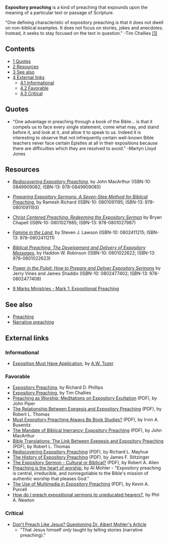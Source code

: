 **Expository preaching** is a kind of preaching that expounds upon
the meaning of a particular text or passage of Scripture.

"One defining characteristic of expository preaching is that it
does not dwell on non-biblical examples. It does not focus on
stories, jokes and anecdotes. Instead, it seeks to stay focused on
the text in question." -Tim Challies
[[1]](http://www.challies.com/archives/001064.php)

## Contents

-   [1 Quotes](#Quotes)
-   [2 Resources](#Resources)
-   [3 See also](#See_also)
-   [4 External links](#External_links)
    -   [4.1 Informational](#Informational)
    -   [4.2 Favorable](#Favorable)
    -   [4.3 Critical](#Critical)


## Quotes

-   "One advantage in preaching through a book of the Bible… is
    that it compels us to face every single statement, come what may,
    and stand before it, and look at it, and allow it to speak to us.
    Indeed it is interesting to observe that not infrequently certain
    well-known Bible teachers never face certain Epistles at all in
    their expositions because there are difficulties which they are
    resolved to avoid." -Martyn Lloyd Jones

## Resources

-   [*Rediscovering Expository Preaching*](http://www.amazon.com/Rediscovering-Expository-Preaching-John-MacArthur/dp/0849909082/ref=pd_bbs_sr_1/002-0268348-2892864?ie=UTF8&s=books&qid=1187878036&sr=1-1),
    by John MacArthur (ISBN-10: 0849909082; ISBN-13: 978-0849909085)
-   [*Preparing Expository Sermons: A Seven-Step Method for Biblical Preaching*](http://www.amazon.com/Preparing-Expository-Sermons-Seven-Step-Preaching/dp/0801091195/ref=pd_bbs_sr_1/002-0268348-2892864?ie=UTF8&s=books&qid=1187878320&sr=1-1),
    by Ramesh Richard (ISBN-10: 0801091195; ISBN-13: 978-0801091193)
-   [*Christ Centered Preaching: Redeeming the Expository Sermon*](http://www.amazon.com/Christ-Centered-Preaching-Redeeming-Expository-Sermon/dp/0801027985/ref=sr_1_2/002-0268348-2892864?ie=UTF8&s=books&qid=1187878320&sr=1-2)
    by Bryan Chapell (ISBN-10: 0801027985; ISBN-13: 978-0801027987)
-   [*Famine in the Land*](http://www.amazon.com/Famine-Land-Steven-Lawson/dp/0802411215/ref=pd_bbs_1/002-0268348-2892864?ie=UTF8&s=books&qid=1187878858&sr=1-1),
    by Steven J. Lawson (ISBN-10: 0802411215; ISBN-13: 978-0802411211)
-   [*Biblical Preaching: The Development and Delivery of Expository Messages*](http://www.amazon.com/Biblical-Preaching-Development-Delivery-Expository/dp/0801022622/ref=pd_bbs_sr_1/002-0268348-2892864?ie=UTF8&s=books&qid=1187879090&sr=1-1),
    by Haddon W. Robinson (ISBN-10: 0801022622; ISBN-13:
    978-0801022623)
-   [*Power in the Pulpit: How to Prepare and Deliver Expository Sermons*](http://www.amazon.com/Power-Pulpit-Prepare-Deliver-Expository/dp/0802477402/ref=pd_bbs_sr_1/002-0268348-2892864?ie=UTF8&s=books&qid=1187879277&sr=1-1)
    by Jerry Vines and James Shaddix (ISBN-10: 0802477402; ISBN-13:
    978-0802477408)

-   [9 Marks Ministries - Mark 1: Expositional Preaching](http://marks.9marks.org/Mark1)

## See also

-   [Preaching](Preaching "Preaching")
-   [Narrative preaching](index.php?title=Narrative_preaching&action=edit&redlink=1 "Narrative preaching (page does not exist)")

## External links

### Informational

-   [Exposition Must Have Application](http://www.bible-researcher.com/tozer2.html),
    by [A.W. Tozer](A.W._Tozer "A.W. Tozer")

### Favorable

-   [Expository Preaching](http://reformation21.org/Upcoming_Issues/Article_November_2005/115/),
    by Richard D. Phillips
-   [Expository Preaching](http://www.challies.com/archives/000531.php),
    by Tim Challies
-   [Preaching as Worship: Meditations on Expository Exultation](http://www.tiu.edu/trinityjournal/pdf/piper.pdf)
    (PDF), by John Piper
-   [The Relationship Between Exegesis and Expository Preaching](http://www.tms.edu/tmsj/tmsj2i.pdf)
    (PDF), by Robert L. Thomas
-   [Must Expository Preaching Always Be Book Studies?](http://www.tms.edu/tmsj/tmsj2g.pdf)
    (PDF), by Irvin A. Busenitz
-   [The Mandate of Biblical Inerrancy: Expository Preaching](http://www.tms.edu/tmsj/tmsj1a.pdf)
    (PDF), by John MacArthur
-   [Bible Translations: The Link Between Exegesis and Expository Preaching](http://www.tms.edu/tmsj/tmsj1d.pdf)
    (PDF), by Robert L. Thomas
-   [Rediscovering Expository Preaching](http://www.tms.edu/tmsj/tmsj1e.pdf)
    (PDF), by Richard L. Mayhue
-   [The History of Expository Preaching](http://www.tms.edu/tmsj/tmsj3a.pdf)
    (PDF), by James F. Stitzinger
-   [The Expository Sermon - Cultural or Biblical?](http://www.bbc.edu/journal/volume2_2/expository_sermon-allen.pdf)
    (PDF), by Robert A. Allen
-   [Preaching is the heart of worship](http://www.churchcentral.com/nw/s/template/Article.html/id/23774/printable/yes),
    by Al Mohler - "Expository preaching is central, irreducible, and
    nonnegotiable to the Bible's mission of authentic worship that
    pleases God."
-   [The Use of Multimedia in Expository Preaching](http://www.kevinpurcell.org/diss/kpdocdiss.pdf)
    (PDF), by Kevin A. Purcell
-   [How do I preach expositional sermons to uneducated hearers?](http://tinyurl.com/7wx2g),
    by Phil A. Newton

### Critical

-   [Don't Preach Like Jesus? Questioning Dr. Albert Mohler's Article](http://www.anthonycoppedge.com/blogs/index.php?title=don_t_preach_like_jesus_lbr_gligquestion&more=1&c=1&tb=1&pb=1)
    - "That Jesus himself *only* taught by telling stories (narrative
    preaching)."




